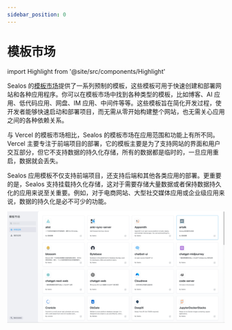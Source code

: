 ```yaml
---
sidebar_position: 0
---
```


# 模板市场

import Highlight from '@site/src/components/Highlight'

<Highlight content="使用模板" url="https://template.cloud.sealos.io" />

Sealos 的[模板市场](https://template.cloud.sealos.io/)提供了一系列预制的模板，这些模板可用于快速创建和部署网站和各种应用程序。你可以在模板市场中找到各种类型的模板，比如博客、AI 应用、低代码应用、网盘、IM 应用、中间件等等。这些模板旨在简化开发过程，使开发者能够快速启动和部署项目，而无需从零开始构建整个网站，也无需关心应用之间的各种依赖关系。

与 Vercel 的模板市场相比，Sealos 的模板市场在应用范围和功能上有所不同。Vercel 主要专注于前端项目的部署，它的模板主要是为了支持网站的界面和用户交互部分，但它不支持数据的持久化存储，所有的数据都是临时的，一旦应用重启，数据就会丢失。

Sealos 应用模板不仅支持前端项目，还支持后端和其他各类应用的部署。更重要的是，Sealos 支持挂载持久化存储，这对于需要存储大量数据或者保持数据持久化的应用来说至关重要。例如，对于电商网站、大型社交媒体应用或企业级应用来说，数据的持久化是必不可少的功能。

![](./images/templates.png)
